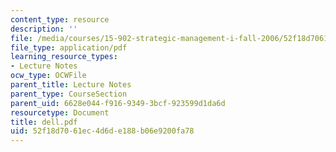 ```yaml
---
content_type: resource
description: ''
file: /media/courses/15-902-strategic-management-i-fall-2006/52f18d7061ec4d6de188b06e9200fa78_dell.pdf
file_type: application/pdf
learning_resource_types:
- Lecture Notes
ocw_type: OCWFile
parent_title: Lecture Notes
parent_type: CourseSection
parent_uid: 6628e044-f916-9349-3bcf-923599d1da6d
resourcetype: Document
title: dell.pdf
uid: 52f18d70-61ec-4d6d-e188-b06e9200fa78
---
```

